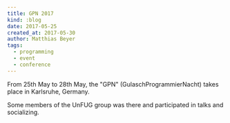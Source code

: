 ```yaml
---
title: GPN 2017
kind: :blog
date: 2017-05-25
created_at: 2017-05-30
author: Matthias Beyer
tags:
  - programming
  - event
  - conference
---
```


From 25th May to 28th May, the "GPN" (GulaschProgrammierNacht) takes place in
Karlsruhe, Germany.

Some members of the UnFUG group was there and participated in talks and
socializing.

